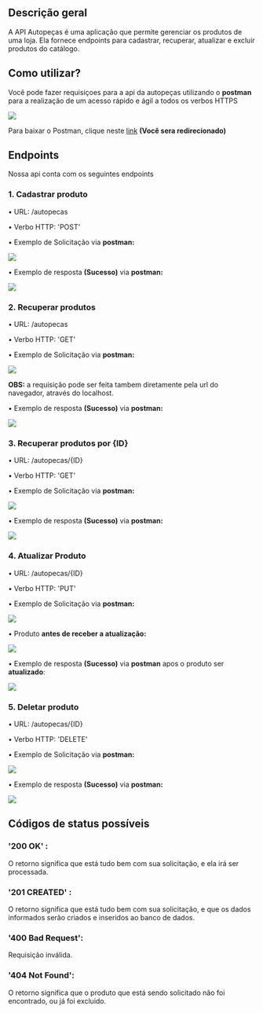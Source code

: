 ## Descrição geral 
A API Autopeças é uma aplicação que permite gerenciar os produtos de uma loja. 
Ela fornece endpoints para cadastrar, recuperar, atualizar e excluir produtos do catálogo.

## Como utilizar? 
<p>Você pode fazer requisiçoes para a api da autopeças utilizando o <b>postman</b> para a realização de um acesso rápido e ágil a todos os verbos HTTPS</p>
<img src="https://github-production-user-asset-6210df.s3.amazonaws.com/115328362/303426768-637d5ff6-bb9c-4765-b08b-26326389c588.png?X-Amz-Algorithm=AWS4-HMAC-SHA256&X-Amz-Credential=AKIAVCODYLSA53PQK4ZA%2F20240208%2Fus-east-1%2Fs3%2Faws4_request&X-Amz-Date=20240208T172722Z&X-Amz-Expires=300&X-Amz-Signature=a3153a7e4368aad4cb02222613aa26d529e39a845152bd4f280314a8afcb864f&X-Amz-SignedHeaders=host&actor_id=115328362&key_id=0&repo_id=754712609">

Para baixar o Postman, clique neste <a href="facebook.com" href="_blank">link</a> <b>(Você sera redirecionado)</b> 


## Endpoints
<p>Nossa api conta com os seguintes endpoints</p>

### 1. Cadastrar produto 
<p>• URL: /autopecas</p>
<p>• Verbo HTTP: 'POST'</p>
<p>• Exemplo de Solicitação via <b>postman:</b></p>
<img src="https://github-production-user-asset-6210df.s3.amazonaws.com/115328362/304134668-c98e54d3-17a8-40bd-9c50-d154637208ec.png?X-Amz-Algorithm=AWS4-HMAC-SHA256&X-Amz-Credential=AKIAVCODYLSA53PQK4ZA%2F20240212%2Fus-east-1%2Fs3%2Faws4_request&X-Amz-Date=20240212T152140Z&X-Amz-Expires=300&X-Amz-Signature=30d7d8dee2186cabef428a99b207d5c584fceaf924458b71927563195dfe2a56&X-Amz-SignedHeaders=host&actor_id=115328362&key_id=0&repo_id=754712609">

<p>• Exemplo de resposta <b>(Sucesso)</b> via <b>postman:</b></p>
<img src="https://github-production-user-asset-6210df.s3.amazonaws.com/115328362/303425424-14d38cc1-e9d1-43a1-9239-a5f91bb10cde.png?X-Amz-Algorithm=AWS4-HMAC-SHA256&X-Amz-Credential=AKIAVCODYLSA53PQK4ZA%2F20240208%2Fus-east-1%2Fs3%2Faws4_request&X-Amz-Date=20240208T172230Z&X-Amz-Expires=300&X-Amz-Signature=54373833394f77aa9626631c8ee4720ece1ad30476d4e2909560d5a286b7e4d0&X-Amz-SignedHeaders=host&actor_id=115328362&key_id=0&repo_id=754712609">


### 2. Recuperar produtos
<p>• URL: /autopecas</p>
<p>• Verbo HTTP: 'GET'</p>
<p>• Exemplo de Solicitação via <b>postman:</b></p>
<img src="https://github-production-user-asset-6210df.s3.amazonaws.com/115328362/304135086-785f46a3-3f92-4b74-8e97-f96211def9c5.png?X-Amz-Algorithm=AWS4-HMAC-SHA256&X-Amz-Credential=AKIAVCODYLSA53PQK4ZA%2F20240212%2Fus-east-1%2Fs3%2Faws4_request&X-Amz-Date=20240212T152345Z&X-Amz-Expires=300&X-Amz-Signature=add65d1d237463fff9fa985b1cc3d1ac6337762ccc1c987485a0cf42eb5d2526&X-Amz-SignedHeaders=host&actor_id=115328362&key_id=0&repo_id=754712609">

<p><b>OBS:</b> a requisição pode ser feita tambem diretamente pela url do navegador, através do localhost.</p>
<p>• Exemplo de resposta <b>(Sucesso)</b> via <b>postman:</b></p>
<img src="https://github-production-user-asset-6210df.s3.amazonaws.com/115328362/303430531-3f073db0-fbcc-4fe3-a6c1-9c1b8384fd02.png?X-Amz-Algorithm=AWS4-HMAC-SHA256&X-Amz-Credential=AKIAVCODYLSA53PQK4ZA%2F20240208%2Fus-east-1%2Fs3%2Faws4_request&X-Amz-Date=20240208T174007Z&X-Amz-Expires=300&X-Amz-Signature=8be7c8dabc23a716658b7f3de3bdf2cb7fb0a2888bac2240f43ba8de9430b6ac&X-Amz-SignedHeaders=host&actor_id=115328362&key_id=0&repo_id=754712609">

### 3. Recuperar produtos por <b>{ID}</b>
<p>• URL: /autopecas/{ID}</p>
<p>• Verbo HTTP: 'GET'</p>
<p>• Exemplo de Solicitação via <b>postman:</b></p>
<img src="https://github-production-user-asset-6210df.s3.amazonaws.com/115328362/303433553-8a44ffdd-7b68-4870-8ba2-fd58aa047d74.png?X-Amz-Algorithm=AWS4-HMAC-SHA256&X-Amz-Credential=AKIAVCODYLSA53PQK4ZA%2F20240208%2Fus-east-1%2Fs3%2Faws4_request&X-Amz-Date=20240208T174804Z&X-Amz-Expires=300&X-Amz-Signature=d0a2c5b8691c7b3a087687f6c4f46bc4573e40559fb3b244a57f062ef79dbf7c&X-Amz-SignedHeaders=host&actor_id=115328362&key_id=0&repo_id=754712609">
<p>• Exemplo de resposta <b>(Sucesso)</b> via <b>postman:</b></p>
<img src="https://github-production-user-asset-6210df.s3.amazonaws.com/115328362/303434069-59ebb299-f19b-4e83-bf0c-d5154f08591c.png?X-Amz-Algorithm=AWS4-HMAC-SHA256&X-Amz-Credential=AKIAVCODYLSA53PQK4ZA%2F20240208%2Fus-east-1%2Fs3%2Faws4_request&X-Amz-Date=20240208T175008Z&X-Amz-Expires=300&X-Amz-Signature=b6356f2ccde9bc54166eda1a2d4e497ca169379e7311ce2b57fd6231ef1c96d4&X-Amz-SignedHeaders=host&actor_id=115328362&key_id=0&repo_id=754712609">

### 4. Atualizar Produto</b>
<p>• URL: /autopecas/{ID}</p>
<p>• Verbo HTTP: 'PUT'</p>
<p>• Exemplo de Solicitação via <b>postman:</b></p>
<img src="https://github-production-user-asset-6210df.s3.amazonaws.com/115328362/303438020-1eded82c-ce30-4101-9d4c-5fd7e124fead.png?X-Amz-Algorithm=AWS4-HMAC-SHA256&X-Amz-Credential=AKIAVCODYLSA53PQK4ZA%2F20240208%2Fus-east-1%2Fs3%2Faws4_request&X-Amz-Date=20240208T180500Z&X-Amz-Expires=300&X-Amz-Signature=08fff2c50c67b6852765fa5b1efb9b1ba4d317be5959a886ff5a6060e6d63a36&X-Amz-SignedHeaders=host&actor_id=115328362&key_id=0&repo_id=754712609">

<p>• Produto <b>antes de receber a atualização:</b></b></p>
<img src="https://github-production-user-asset-6210df.s3.amazonaws.com/115328362/303438425-a990ff2c-f9fa-43fd-bb01-2ad9fa269cbd.png?X-Amz-Algorithm=AWS4-HMAC-SHA256&X-Amz-Credential=AKIAVCODYLSA53PQK4ZA%2F20240208%2Fus-east-1%2Fs3%2Faws4_request&X-Amz-Date=20240208T180621Z&X-Amz-Expires=300&X-Amz-Signature=c96049be27b71202693ef76403993e7d181001020a0cf940bcba8dd7f4b59866&X-Amz-SignedHeaders=host&actor_id=115328362&key_id=0&repo_id=754712609">
<p>• Exemplo de resposta <b>(Sucesso)</b> via <b>postman</b> apos o produto ser <b>atualizado</b>:</b></p>
<img src="https://github-production-user-asset-6210df.s3.amazonaws.com/115328362/304135774-dc5c6a2e-26fc-4579-9794-7116e83bdba9.png?X-Amz-Algorithm=AWS4-HMAC-SHA256&X-Amz-Credential=AKIAVCODYLSA53PQK4ZA%2F20240212%2Fus-east-1%2Fs3%2Faws4_request&X-Amz-Date=20240212T152508Z&X-Amz-Expires=300&X-Amz-Signature=443364be128894c6c60e8f3e1a3b2cf17dc9f73a18d7acd5d18b9fa678241bf1&X-Amz-SignedHeaders=host&actor_id=115328362&key_id=0&repo_id=754712609">



### 5. Deletar produto</b>
<p>• URL: /autopecas/{ID}</p>
<p>• Verbo HTTP: 'DELETE'</p>
<p>• Exemplo de Solicitação via <b>postman:</b></p>
<img src="https://github-production-user-asset-6210df.s3.amazonaws.com/115328362/303436482-d8ea0de5-775d-4e4b-8717-81cb195bdd65.png?X-Amz-Algorithm=AWS4-HMAC-SHA256&X-Amz-Credential=AKIAVCODYLSA53PQK4ZA%2F20240208%2Fus-east-1%2Fs3%2Faws4_request&X-Amz-Date=20240208T175924Z&X-Amz-Expires=300&X-Amz-Signature=d8a76995e5dabe064d9d8825d94e728228b7ce911e696ba9cc3c589e88fc87bc&X-Amz-SignedHeaders=host&actor_id=115328362&key_id=0&repo_id=754712609">
<p>• Exemplo de resposta <b>(Sucesso)</b> via <b>postman:</b></p>
<img src="https://github-production-user-asset-6210df.s3.amazonaws.com/115328362/303436939-21260c27-3154-4aab-bc04-c3baf2dfa33f.png?X-Amz-Algorithm=AWS4-HMAC-SHA256&X-Amz-Credential=AKIAVCODYLSA53PQK4ZA%2F20240208%2Fus-east-1%2Fs3%2Faws4_request&X-Amz-Date=20240208T180104Z&X-Amz-Expires=300&X-Amz-Signature=85ca076b822bc291e3be502cf9c9444f9d80119b9fcff23071c7c2a9180bcbb1&X-Amz-SignedHeaders=host&actor_id=115328362&key_id=0&repo_id=754712609">

## Códigos de status possíveis

### '200 OK' :
<p>O retorno significa que está tudo bem com sua solicitação, e ela irá ser processada.</p>

### '201 CREATED' :
<p>O retorno significa que está tudo bem com sua solicitação, e que os dados informados serão criados e inseridos ao banco de dados.</p>

### '400 Bad Request': 
<p>Requisição inválida.</p>

### '404 Not Found': 
<p>O retorno significa que o produto que está sendo solicitado não foi encontrado, ou já foi excluido.</p>



